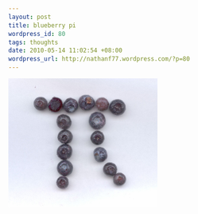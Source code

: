```yaml
--- 
layout: post
title: blueberry pi
wordpress_id: 80
tags: thoughts
date: 2010-05-14 11:02:54 +08:00
wordpress_url: http://nathanf77.wordpress.com/?p=80
---
```

<a href="/images/posts/2010/05/blueberry_pi.jpg"><img class="alignnone size-medium wp-image-81" title="blueberry_pi" src="/images/posts/2010/05/blueberry_pi.jpg?w=300" alt="" width="300" height="258" /></a>
